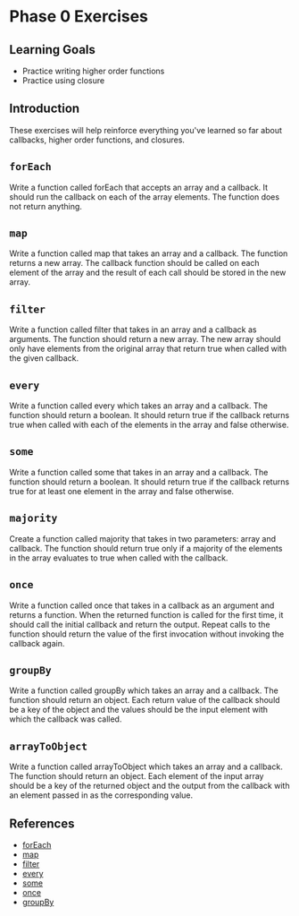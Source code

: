 # Phase 0 Exercises

## Learning Goals

- Practice writing higher order functions
- Practice using closure

## Introduction

These exercises will help reinforce everything you've learned so far about callbacks, higher order functions, and closures.

## `forEach`

Write a function called forEach that accepts an array and a callback. It should run the callback on each of the array elements. The function does not return anything.

## `map`

Write a function called map that takes an array and a callback. The function returns a new array. The callback function should be called on each element of the array and the result of each call should be stored in the new array.

## `filter`

Write a function called filter that takes in an array and a callback as arguments. The function should return a new array. The new array should only have elements from the original array that return true when called with the given callback.

## `every`

Write a function called every which takes an array and a callback. The function should return a boolean. It should return true if the callback returns true when called with each of the elements in the array and false otherwise.

## `some`

Write a function called some that takes in an array and a callback. The function should return a boolean. It should return true if the callback returns true for at least one element in the array and false otherwise.

## `majority`

Create a function called majority that takes in two parameters: array and callback. The function should return true only if a majority of the elements in the array evaluates to true when called with the callback.

## `once`

Write a function called once that takes in a callback as an argument and returns a function. When the returned function is called for the first time, it should call the initial callback and return the output. Repeat calls to the function should return the value of the first invocation without invoking the callback again.

## `groupBy`

Write a function called groupBy which takes an array and a callback. The function should return an object. Each return value of the callback should be a key of the object and the values should be the input element with which the callback was called.

## `arrayToObject`

Write a function called arrayToObject which takes an array and a callback. The function should return an object. Each element of the input array should be a key of the returned object and the output from the callback with an element passed in as the corresponding value.

## References

- [forEach](https://developer.mozilla.org/en-US/docs/Web/JavaScript/Reference/Global_Objects/Array/forEach)
- [map](https://developer.mozilla.org/en-US/docs/Web/JavaScript/Reference/Global_Objects/Array/map)
- [filter](https://developer.mozilla.org/en-US/docs/Web/JavaScript/Reference/Global_Objects/Array/filter)
- [every](https://developer.mozilla.org/en-US/docs/Web/JavaScript/Reference/Global_Objects/Array/every)
- [some](https://developer.mozilla.org/en-US/docs/Web/JavaScript/Reference/Global_Objects/Array/some)
- [once](https://lodash.com/docs/4.17.15#once)
- [groupBy](https://lodash.com/docs/4.17.15#groupBy)

